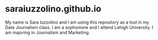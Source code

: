 # saraiuzzolino.github.io
My name is Sara Iuzzolino and I am using this repository as a tool in my Data Journalism class. I am a sophomore and I attend Lehigh University. I am majoring in Journalism and Marketing. 
